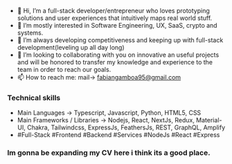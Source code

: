 - 👋 Hi, I’m a full-stack developer/entrepreneur who loves prototyping solutions and user experiences that intuitively maps real world stuff.
- 👀 I’m mostly interested in Software Engineering, UX, SaaS, crypto and systems.
- 🌱 I’m always developing competitiveness and keeping up with full-stack development(leveling up all day long)
- 💞️ I’m looking to collaborating with you on innovative an useful projects and will be honored to transfer my knowledge and experience to the
team in order to reach our goals.
- 📫 How to reach me: mail-> fabiangamboa95@gmail.com

### Technical skills
- Main Languages -> Typescript, Javascript, Python, HTML5, CSS
- Main Frameworks / Libraries -> Nodejs, React, NextJs, Redux, Material-UI, Chakra, Tailwindcss, ExpressJs, FeathersJs, REST, GraphQL, Amplify
- #Full-Stack #Frontend #Backend #Services #NodeJs #React #Express
<!--- 
  Remember to put here my portfolio(at least 4 open source projects) and other stuff like personal page
--->
<!---
fabiangamboa95/fabiangamboa95 is a ✨ special ✨ repository because its `README.md` (this file) appears on your GitHub profile.
You can click the Preview link to take a look at your changes.
--->
### Im gonna be expanding my CV here i think its a good place.
